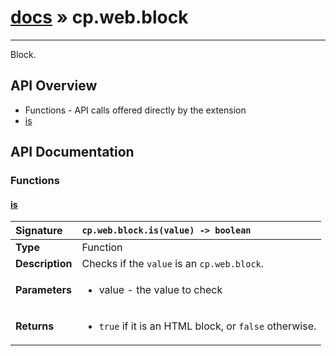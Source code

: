 # [docs](index.md) » cp.web.block
---

Block.

## API Overview
* Functions - API calls offered directly by the extension
 * [is](#is)

## API Documentation

### Functions

#### [is](#is)
| <span style="float: left;">**Signature**</span> | <span style="float: left;">`cp.web.block.is(value) -> boolean` </span>                                                          |
| -----------------------------------------------------|---------------------------------------------------------------------------------------------------------|
| **Type**                                             | Function |
| **Description**                                      | Checks if the `value` is an `cp.web.block`. |
| **Parameters**                                       | <ul><li>value     - the value to check</li></ul> |
| **Returns**                                          | <ul><li><code>true</code> if it is an HTML block, or <code>false</code> otherwise.</li></ul> |

